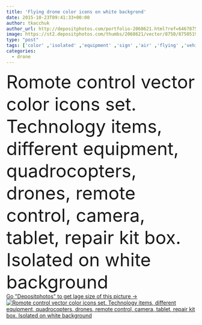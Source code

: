 ```yaml
---
title: 'Flying drone color icons on white backgrond'
date: 2015-10-23T09:41:33+00:00
author: tkacchuk
author_url: http://depositphotos.com/portfolio-2068621.html?ref=64678756
image: https://st2.depositphotos.com/thumbs/2068621/vector/8750/87505198/api_thumb_450.jpg?forcejpeg=true
type: "post"
tags: ['color' ,'isolated' ,'equipment' ,'sign' ,'air' ,'flying' ,'vehicle' ,'black' ,'technology' ,'watch' ,'icon' ,'futuristic' ,'industry' ,'mobile' ,'phone' ,'wireless' ,'electronics' ,'flat' ,'panel' ,'radio' ,'camera' ,'remote' ,'system' ,'tablet' ,'engineering' ,'map' ,'robot' ,'innovation' ,'battery' ,'control' ,'propeller' ,'video' ,'charger' ,'helicopter' ,'contemporary' ,'antenna' ,'rotate' ,'place' ,'configuration' ,'copter' ,'automation' ,'rotor' ,'drone' ,'drones' ,'white background' ,'design element' ,'remote control' ,'repair box' ,'graphic design' ,'vector set' ]
categories: 
  - drone
---
```

<div aling="center">
            <font size="60"> Romote control vector color icons set. Technology items, different equipment, quadrocopters, drones, remote control, camera, tablet, repair kit box. Isolated on white background</font>   
</div>
<div>
    <a href='https://depositphotos.com/87505198/stock-illustration-flying-drone-color-icons-on.html?ref=64678756' target=_blank > Go "Depositphotos" to get lage size of this picture ->
        <img href='https://depositphotos.com/87505198/stock-illustration-flying-drone-color-icons-on.html?ref=64678756' src='https://st2.depositphotos.com/2068621/8750/v/950/depositphotos_87505198-stock-illustration-flying-drone-color-icons-on.jpg?forcejpeg=true' alt='Romote control vector color icons set. Technology items, different equipment, quadrocopters, drones, remote control, camera, tablet, repair kit box. Isolated on white background' >
    </a>
</div>
